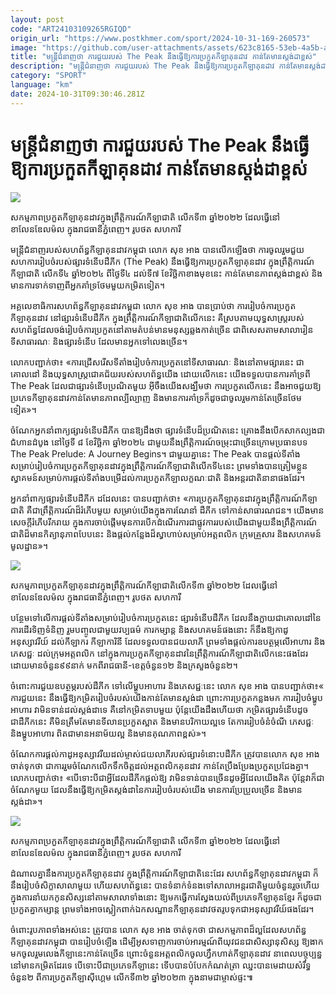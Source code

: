 ```yaml
---
layout: post
code: "ART24103109265RGIQD"
origin_url: "https://www.postkhmer.com/sport/2024-10-31-169-260573"
image: "https://github.com/user-attachments/assets/623c8165-53eb-4a5b-aea2-3eb7d0fcab7a"
title: "មន្រ្តីជំនាញ​ថា ការ​​ជួយ​របស់ The Peak នឹង​ធ្វើ​​ឱ្យ​ការ​ប្រកួត​កីឡា​គុនដាវ​ កាន់តែមានស្តង់ដាខ្ពស់"
description: "​​មន្រ្តីជំនាញ​ថា ការ​​ជួយ​របស់ The Peak នឹង​ធ្វើ​​ឱ្យ​ការ​ប្រកួត​កីឡា​គុនដាវ​ កាន់តែមានស្តង់ដាខ្ពស់​"
category: "SPORT"
language: "km"
date: 2024-10-31T09:30:46.281Z
---
```


# មន្រ្តីជំនាញ​ថា ការ​​ជួយ​របស់ The Peak នឹង​ធ្វើ​​ឱ្យ​ការ​ប្រកួត​កីឡា​គុនដាវ​ កាន់តែមានស្តង់ដាខ្ពស់

![](https://github.com/user-attachments/assets/1b7c0549-df10-4702-961e-3b2f9c650bd9)

សកម្មភាព​ប្រកួតកីឡាគុនដាវ​ក្នុងព្រឹត្តិការណ៍​កីឡាជាតិ លើក​ទី​៣ ឆ្នាំ​២០២២ ដែល​ធ្វើ​នៅ​ខាលែនឌែលម៉ល ក្នុង​រាជធានី​ភ្នំពេញ។ រូប​ថត សហការី

មន្រ្តីជំនាញ​របស់​សហព័ន្ធ​កីឡាគុនដាវ​កម្ពុជា លោក សុខ អាង បាន​លើក​ឡើង​​ថា ការ​ចូលរួម​ជួយសហការរៀបចំ​របស់​​​ផ្សារទំនើប​ដឺភីក (The Peak) នឹង​ធ្វើឱ្យការ​ប្រកួត​កីឡាគុនដាវ ក្នុងព្រឹត្តិការណ៍​កីឡាជាតិ លើក​ទី​៤ ឆ្នាំ​២០២៤ ពី​ថ្ងៃទី​៤ ដល់​ទី​៧ ខែវិច្ឆិកា​ខាង​មុខ​នេះ កាន់​តែ​មាន​ភាព​ស្តង់ដាខ្ពស់ និងមាន​ការ​ទាក់ទាញ​ពីអ្នកគាំ​ទ្រថែម​មួយ​កម្រិត​ទៀត។

អគ្គលេខាធិការសហព័ន្ធ​កីឡាគុនដាវកម្ពុជា លោក សុខ អាង បាន​ប្រាប់​​ថា ការរៀបចំ​ការ​ប្រកួត​កីឡាគុនដាវ នៅ​ផ្សារទំនើបដឺភីក ក្នុង​​ព្រឹត្តិការណ៍​កីឡាជាតិ​លើក​​នេះ គឺ​ស្រប​តាម​យុទ្ធសាស្រ្ត​​របស់​សហព័ន្ធ​ដែល​ចង់​រៀបចំការ​ប្រកួត​នៅតាម​តំបន់​មាន​មនុស្ស​ឆ្លង​កាត់​ច្រើន ជាពិសេសតាម​​សាលា​រៀន ទីសាធារណៈ និង​ផ្សារ​ទំនើប ដែលមាន​អ្នកទៅ​លេង​ច្រើន។​

លោកបញ្ជាក់​ថា៖ ​«​ការ​ជ្រើស​រើស​ទីតាំងរៀបចំ​ការ​ប្រកួត​នៅ​ទីសាធារណៈ និង​នៅតាម​ផ្សារ​នេះ ជាគោលដៅ និង​​យុទ្ធសាស្រ្ត​​​ជោគ​ជ័យ​​របស់​សហព័ន្ធយើង ដោយ​លើក​នេះ​ ​យើង​ទទួល​បានការគាំ​ទ្រពី The Peak ដែលជាផ្សារទំនើប​ប្រណិត​មួយ អ៊ីចឹង​​​យើង​​សង្ឃឹម​ថា ការ​ប្រកួត​លើក​នេះ នឹង​អាច​ជួយ​​ឱ្យ​ប្រភេទ​កីឡាគុនដាវ​កាន់តែមាន​ភាព​ល្បី​ល្បាញ និងមានការគាំ​ទ្រ​ ក៏ដូចជាចូលរួមកាន់តែ​ច្រើន​ថែម​ទៀត»។

ចំណែកអ្នក​នាំពាក្យ​ផ្សារទំនើបដឺភីក បាន​ឱ្យ​ដឹង​ថា ផ្សារទំនើបដ៏ប្រណិតនេះ គ្រោង​នឹងបើកសាកល្បងជាជំហានដំបូង នៅថ្ងៃទី ៨ ខែវិច្ឆិកា ឆ្នាំ២០២៤ ជាមួយនឹង​ព្រឹត្តិការណ៍ចម្រុះជាច្រើនក្រោមប្រធានបទ The Peak Prelude: A Journey Begins។ ជាមួយគ្នា​នេះ The Peak បាន​ផ្តល់ទីតាំង សម្រាប់​រៀបចំការប្រកួតកីឡាគុនដាវក្នុងព្រឹត្តិការណ៍កីឡាជាតិលើកទី៤​នេះ ព្រមទាំងបានត្រៀមខ្លួនស្វាគមន៍សម្រាប់ការផ្តល់ទីតាំងបម្រើដល់ការប្រកួតកីឡាលក្ខណៈជាតិ និងអន្តរ​ជាតិ​នានាផងដែរ។

អ្នកនាំពាក្យផ្សារទំនើប​ដឺភីក ដដែលនេះ បានបញ្ជាក់ថា៖ «ការប្រកួតកីឡាគុនដាវក្នុងព្រឹត្តិការណ៍កីឡាជាតិ គឺជាព្រឹត្តិការណ៍ដ៏រំភើបមួយ សម្រាប់យើងក្នុងការណែនាំ ដឺភីក ទៅកាន់សាធារណ​ជន។ យើងមានសេចក្តីរំភើបរីករាយ ក្នុងការចាប់ផ្តើម​មុន​ការ​បើក​ដំណើរការ​ជាផ្លូវ​ការ​របស់​យើង​ជាមួយ​នឹ​ង​ព្រឹត្តិការណ៍ជាតិ​ដ៏​មាន​កិត្យា​នុភាព​បែបនេះ និងផ្តល់កន្លែងដ៏ស្វាហាប់សម្រាប់អត្តពលិក ក្រុមគ្រួសារ និងសហគមន៍មូលដ្ឋាន»។

![](https://github.com/user-attachments/assets/225a46df-e2cd-417f-b32d-55302c937315)

សកម្មភាព​ប្រកួតកីឡាគុនដាវ​ក្នុងព្រឹត្តិការណ៍​កីឡាជាតិលើក​ទី​៣ ឆ្នាំ​២០២២ ដែល​ធ្វើ​នៅ​ខាលែនឌែលម៉ល ក្នុង​រាជធានី​ភ្នំពេញ។ រូប​ថត សហការី

បន្ថែម​ទៅលើ​ការ​ផ្តល់​ទីតាំង​សម្រាប់រៀបចំការ​ប្រកួត​​នេះ ផ្សារទំនើបដឺភីក ដែលនឹង​ក្លាយ​ជាគោលដៅនៃការដើរទិញទំនិញ រួមបញ្ចូលជាមួយវប្បធម៌ ការកម្សាន្ត និងសហគមន៍ផងនោះ ក៏​នឹង​ឱ្យ​​​កាដូអនុស្សាវរីយ៍ ដល់​កីឡាករ កីឡាការិនី ដែល​​ទទួល​បានជយលាភី ព្រម​ទាំង​ផ្តល់ការ​ឧបត្ថម្ភលើអាហារ និង​ភេសជ្ជៈ ដល់​ក្រុម​អត្តពលិក នៅ​ក្នុងការ​ប្រកួត​កីឡាគុនដាវ​​នៃ​ព្រឹត្តិការណ៍​​កីឡាជាតិ​លើកនេះផងដែរ ដោយ​មានចំនួន​៩៩​នាក់ មកពីរាជធានី-ខេត្តចំនួន​១២ និងក្រសួងចំនួន​២។

ចំពោះការជួយឧបត្ថម្ភ​​របស់​​ដឺភីក ​ទៅលើ​ម្ហូបអាហារ និង​ភេសជ្ជៈ​នេះ លោក សុខ អាង បាន​បញ្ជាក់​ថា៖ ​«​ការ​ជួយ​នេះ នឹង​​ធ្វើ​ឱ្យ​កម្រិត​រៀបចំរបស់​យើងកាន់តែ​មានស្តង់​ដា ព្រោះការ​ប្រកួត​កន្លងមក ការ​រៀបចំម្ហូប​អាហារ វាមិនទាន់​ដល់ស្តង់ដា​ទេ គឺ​នៅ​កម្រិត​ទាប​មួយ ប៉ុន្តែ​យើង​ដឹងហើយ​ថា កម្រិត​ផ្សារទំនើប​ដូចជាដឺភីក​នេះ គឺ​មិនត្រឹម​តែ​មានទីលាន​ប្រកួត​ស្អាត និងមានបរិកាយ​ល្អ​ទេ តែ​ការ​រៀបចំ​នំចំណី ភេសជ្ជៈ និង​ម្ហូប​អាហារ ពិតជា​មានអនាម័យ​ល្អ និងមានគុណ​ភាព​ខ្ពស់​»។

ចំណែកការ​ផ្តល់​កាដូ​អនុស្សាវរីយ​​ដល់​ម្ចាស់ជយលាភី​របស់​ផ្សារទំនោះប​ដឺភីក ​ត្រូវបាន​លោក សុខ អាង ចាត់​ទុក​ថា ​ជា​ការ​រួមចំណែកលើក​ទឹក​ចិត្ត​ដល់​អត្តពលិក​គុនដាវ កាន់តែ​ប្រឹង​ប្រែងប្រកួត​ប្រជែង​គ្នា។ លោក​បញ្ជាក់​ថា៖ «បើទោះបីជា​អ្វី​ដែល​ដឺភីក​​ផ្តល់​ឱ្យ​ វាមិនទាន់​បានច្រើនដូចអ្វីដែល​យើង​គិត ប៉ុន្តែ​វាក៏ជា​ចំណែក​មួយ ដែល​នឹង​ធ្វើ​ឱ្យ​កម្រិត​ស្តង់ដា​នៃការ​រៀបចំ​របស់​យើង មានការ​ប្រែ​ប្រួល​ច្រើន និងមានស្តង់ដា»។

![](https://github.com/user-attachments/assets/8c491f7e-514b-49f4-a0c5-c14a06af9447)

សកម្មភាព​ប្រកួតកីឡាគុនដាវ​ក្នុងព្រឹត្តិការណ៍​កីឡាជាតិ លើក​ទី​៣ ឆ្នាំ​២០២២ ដែល​ធ្វើ​នៅ​ខាលែនឌែលម៉ល ក្នុង​រាជធានី​ភ្នំពេញ។ រូប​ថត សហការី

ដំណាល​គ្នា​នឹង​ការ​ប្រកួត​កីឡាគុនដាវ ក្នុងព្រឹត្តិការណ៍កីឡាជាតិ​​នេះ​ដែរ សហព័ន្ធ​កីឡាគុនដាវ​កម្ពុជា ក៏នឹង​រៀបចំសិក្ខាសាលាមួយ ហើយ​សហព័ន្ធ​នេះ បាន​ទំនាក់ទំនង​ទៅ​សាលា​អន្តរជាតិ​មួយ​ចំនួន​រួច​ហើយ ក្នុងការ​នាំ​យក​កូនសិស្ស​នៅតាម​សាលា​ទាំង​នោះ ឱ្យមកធ្វើការ​ស្វែង​យល់​ពី​ប្រភេទ​កីឡាគុនខ្មែរ ក៏ដូចជា​ប្រកួត​គ្នា​កម្សាន្ត​ ព្រមទាំង​អាច​ស្លៀកពាក់ឯកសណ្ឋានកីឡាគុនដាវ​ថតរូប​ទុកជា​អនុស្សាវរីយ៍​ ​ផងដែរ។ 

ចំពោះ​រូប​ភាព​ទាំង​អស់នេះ ត្រូវបាន លោក សុខ អាង ចាត់ទុក​ថា ជាសកម្មភាពដ៏ល្អ​ដែល​សហព័ន្ធ​កីឡាគុនដាវ​កម្ពុជា បាន​រៀបចំ​ឡើង ដើម្បីអូសទាញ​ការចាប់​អារម្មណ៍​ពី​យុវជន​ជាសិស្សានុសិស្ស ឱ្យងាក​មក​ចូលរួម​លេង​កីឡានេះកាន់តែ​ច្រើន ព្រោះ​ចំនួនអត្តពលិក​ចូល​ហ្វឹក​ហាត់​កីឡាគុនដាវ នាពេល​បច្ចុប្បន្ន នៅមានកម្រិតដែរទេ បើទោះបីជា​ប្រភេទ​កីឡានេះ ទើប​បាន​បំបែក​កំណត់​ត្រា ឈ្នះ​បានមេដាយសំរឹទ្ធ​ចំនួន​២ ពីការ​ប្រកួត​កីឡាស៊ីហ្គេម លើក​ទី​៣២ ឆ្នាំ​២០២៣ ក្នុងនាមជា​ម្ចាស់​ផ្ទះ៕